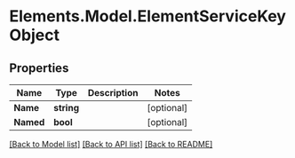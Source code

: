 # Elements.Model.ElementServiceKeyObject

## Properties

Name | Type | Description | Notes
------------ | ------------- | ------------- | -------------
**Name** | **string** |  | [optional] 
**Named** | **bool** |  | [optional] 

[[Back to Model list]](../README.md#documentation-for-models) [[Back to API list]](../README.md#documentation-for-api-endpoints) [[Back to README]](../README.md)

